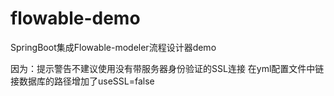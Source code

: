 # flowable-demo
SpringBoot集成Flowable-modeler流程设计器demo

因为：提示警告不建议使用没有带服务器身份验证的SSL连接
     在yml配置文件中链接数据库的路径增加了useSSL=false
